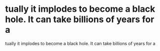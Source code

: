 # tually it implodes to become a black hole. It can take billions of years for a

tually it implodes to become a black hole. It can take billions of years for a